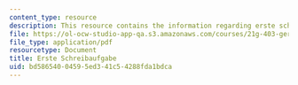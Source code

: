 ```yaml
---
content_type: resource
description: This resource contains the information regarding erste schreibaufgabe.
file: https://ol-ocw-studio-app-qa.s3.amazonaws.com/courses/21g-403-german-iii-spring-2004/bd58654004595ed341c54288fda1bdca_MIT21G_403S04_asg1_1.pdf
file_type: application/pdf
resourcetype: Document
title: Erste Schreibaufgabe
uid: bd586540-0459-5ed3-41c5-4288fda1bdca
---
```

